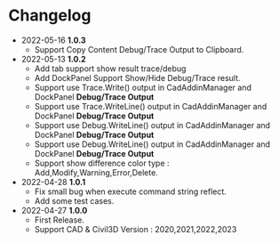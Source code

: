 # Changelog
- 2022-05-16 **1.0.3**
  - Support Copy Content Debug/Trace Output to Clipboard.
- 2022-05-13 **1.0.2**
  - Add tab support show result trace/debug
  - Add DockPanel Support Show/Hide Debug/Trace result.
  - Support use Trace.Write() output in CadAddinManager and DockPanel **Debug/Trace Output**
  - Support use Trace.WriteLine() output in CadAddinManager and DockPanel **Debug/Trace Output**
  - Support use Debug.WriteLine() output in CadAddinManager and DockPanel **Debug/Trace Output**
  - Support use Debug.WriteLine() output in CadAddinManager and DockPanel **Debug/Trace Output**
  - Support show difference color type : Add,Modify,Warning,Error,Delete.
- 2022-04-28 **1.0.1**
  - Fix small bug when execute command string reflect.
  - Add some test cases.
- 2022-04-27 **1.0.0**
  - First Release.
  - Support CAD & Civil3D Version : 2020,2021,2022,2023

